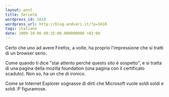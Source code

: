 ```yaml
---
layout: post
title: Serietà
wordpress_id: 1610
wordpress_url: http://blog.andvari.it/?p=1610
tags: italiano
date: 2009-10-06 08:35:06.000000000 +02:00
---
```

Certo che uno ad avere Firefox, a volte, ha proprio l'impressione che si tratti di un browser serio.

Come quando ti dice "stai attento perché questo sito è sospetto", e si tratta di una pagina della mozilla foundation (una pagina con il certificato scaduto). Non so, ha un che di ironico.

Come se Internet Explorer sognasse di dirti che Microsoft vuole soldi soldi e soldi :P figuramose.
